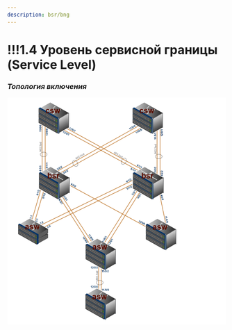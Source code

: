 ```yaml
---
description: bsr/bng
---
```


# !!!1.4 Уровень сервисной границы \(Service Level\)

### _Топология включения_ <a id="id-1.4&#x423;&#x440;&#x43E;&#x432;&#x435;&#x43D;&#x44C;&#x441;&#x435;&#x440;&#x432;&#x438;&#x441;&#x43D;&#x43E;&#x439;&#x433;&#x440;&#x430;&#x43D;&#x438;&#x446;&#x44B;(bsr/bng)-&#x422;&#x43E;&#x43F;&#x43E;&#x43B;&#x43E;&#x433;&#x438;&#x44F;&#x432;&#x43A;&#x43B;&#x44E;&#x447;&#x435;&#x43D;&#x438;&#x44F;"></a>

![](../.gitbook/assets/catalog-bsr.png)


